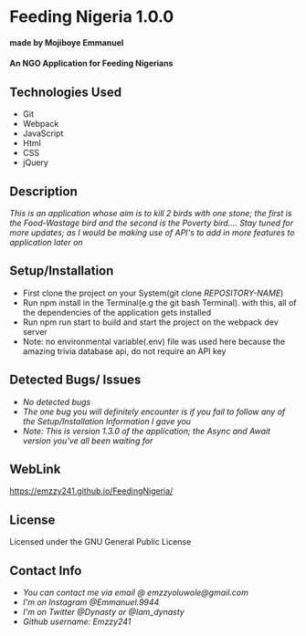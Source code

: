 # Feeding Nigeria 1.0.0
#### made by Mojiboye Emmanuel

#### An NGO Application for Feeding Nigerians

## Technologies Used
* Git
* Webpack
* JavaScript
* Html
* CSS
* jQuery


## Description
_This is an application whose aim is to kill 2 birds with one stone; the first is the Food-Wastage bird and the second is the Poverty bird.... Stay tuned for more updates; as I would be making use of API's to add in more features to application later on_

## Setup/Installation
* First clone the project on your System(git clone _REPOSITORY-NAME_)
* Run npm install in the Terminal(e.g the git bash Terminal). with this, all of the dependencies of the application gets installed
* Run npm run start to build and start the project on the webpack dev server
* Note: no environmental variable(.env) file was used here because the amazing trivia database api, do not require an API key

## Detected Bugs/ Issues
* _No detected bugs_
* _The one bug you will definitely encounter is if you fail to follow any of the Setup/Installation Information I gave you_
* _Note: This is version 1.3.0 of the application; the Async and Await version you've all been waiting for_

## WebLink
https://emzzy241.github.io/FeedingNigeria/

## License
Licensed under the GNU General Public License

## Contact Info
* _You can contact me via email @ emzzyoluwole@gmail.com_
* _I'm on Instagram @Emmanuel.9944_
* _I'm on Twitter @Dynasty or @Iam_dynasty_
* _Github username: Emzzy241_